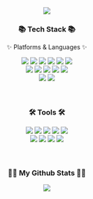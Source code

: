 <div align=center>
  <img src="https://capsule-render.vercel.app/api?type=waving&color=gradient&height=200&section=header&text=JiHo's&nbsp;Coding&nbsp;World&fontSize=60" />
</div>

<div align=center>
	  <h3>📚 Tech Stack 📚</h3>
	  <p>✨ Platforms & Languages ✨</p>
</div>
<div align="center">
	<img src="https://img.shields.io/badge/Java-007396?style=flat&logo=openjdk&logoColor=white" />
	<img src="https://img.shields.io/badge/Spring-6DB33F?style=flat&logo=Spring&logoColor=white" />
	<img src="https://img.shields.io/badge/Springboot-6DB33F?style=flat&logo=springboot&logoColor=white" />
	<img src="https://img.shields.io/badge/JavaScript-F7DF1E?style=flat&logo=JavaScript&logoColor=white" />
	<img src="https://img.shields.io/badge/HTML-E34F26?style=flat&logo=html5&logoColor=white" />
  	<img src="https://img.shields.io/badge/CSS-1572B6?style=flat&logo=css3&logoColor=white" />
<br>
	<img src="https://img.shields.io/badge/JSP-007396?style=flat&logo=Conda-Forge&logoColor=white" />
	<img src="https://img.shields.io/badge/jQuery-E34F26?style=flat&logo=jQuery&logoColor=white" />
  	<img src="https://img.shields.io/badge/React-61DAFB?style=flat&logo=react&logoColor=white" />
	<img src="https://img.shields.io/badge/Next.js-000000?style=flat&logo=nextdotjs&logoColor=white" />
	<img src="https://img.shields.io/badge/Python-3776AB?style=flat&logo=python&logoColor=white" />
<br>
	<img src="https://img.shields.io/badge/OracleDB-F80000?style=flat&logo=Oracle&logoColor=white" />
	<img src="https://img.shields.io/badge/MariaDB-003545?style=flat&logo=MariaDB&logoColor=white" />
</div>
<br>
<br>

<div align=center>
    <h3>🛠 Tools 🛠</h3>
</div>
<div align=center>
  	<img src="https://img.shields.io/badge/Eclipse%20IDE-2C2255?style=flat&logo=EclipseIDE&logoColor=white" />
	<img src="https://img.shields.io/badge/Tomcat-F78C40?style=flat&logo=ApacheTomcat&logoColor=white" />
 	<img src="https://img.shields.io/badge/GitHub-181717?style=flat&logo=GitHub&logoColor=white" />
 	<img src="https://img.shields.io/badge/AWS-FA6423?style=flat&logo=AmazonAWS&logoColor=white" />
	<img src="https://img.shields.io/badge/Mybatis-000000?style=flat&logo=Conda-Forge&logoColor=white" />

  <br>
  	<img src="https://img.shields.io/badge/Figma-F24E1E?style=flat&logo=figma&logoColor=white" />
	<img src="https://img.shields.io/badge/Discord-5865F2?style=flat&logo=discord&logoColor=white" />
  	<img src="https://img.shields.io/badge/Postman-FF6C37?style=flat&logo=postman&logoColor=white" />
  	<img src="https://img.shields.io/badge/Trello-0052CC?style=flat&logo=trello&logoColor=white" />
</div>
<br>
<br>

<div align=center>
    <h3>👩‍💻 My Github Stats 👩‍💻</h3>
</div>
<div align=center>
  <img src="https://github-readme-stats.vercel.app/api/top-langs/?username=hocube&layout=compact"><br><br>
</div>
